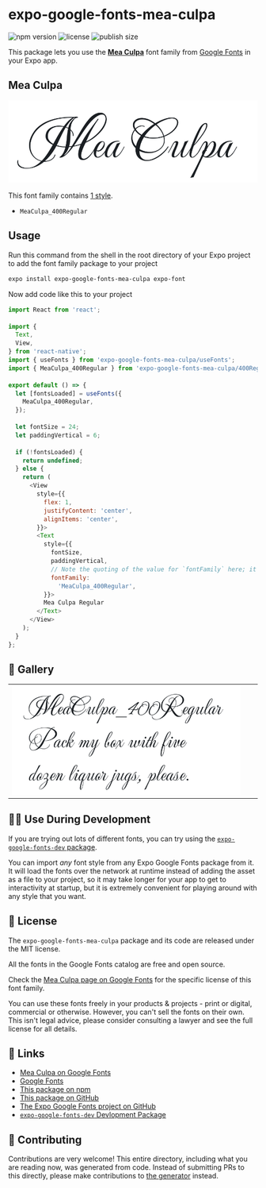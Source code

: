 # expo-google-fonts-mea-culpa

![npm version](https://flat.badgen.net/npm/v/expo-google-fonts-mea-culpa)
![license](https://flat.badgen.net/github/license/expo/google-fonts)
![publish size](https://flat.badgen.net/packagephobia/install/expo-google-fonts-mea-culpa)

This package lets you use the [**Mea Culpa**](https://fonts.google.com/specimen/Mea+Culpa) font family from [Google Fonts](https://fonts.google.com/) in your Expo app.

## Mea Culpa

![Mea Culpa](./font-family.png)

This font family contains [1 style](#-gallery).

- `MeaCulpa_400Regular`

## Usage

Run this command from the shell in the root directory of your Expo project to add the font family package to your project
```sh
expo install expo-google-fonts-mea-culpa expo-font
```

Now add code like this to your project
```js
import React from 'react';

import {
  Text,
  View,
} from 'react-native';
import { useFonts } from 'expo-google-fonts-mea-culpa/useFonts';
import { MeaCulpa_400Regular } from 'expo-google-fonts-mea-culpa/400Regular';

export default () => {
  let [fontsLoaded] = useFonts({
    MeaCulpa_400Regular,
  });

  let fontSize = 24;
  let paddingVertical = 6;

  if (!fontsLoaded) {
    return undefined;
  } else {
    return (
      <View
        style={{
          flex: 1,
          justifyContent: 'center',
          alignItems: 'center',
        }}>
        <Text
          style={{
            fontSize,
            paddingVertical,
            // Note the quoting of the value for `fontFamily` here; it expects a string!
            fontFamily:
              'MeaCulpa_400Regular',
          }}>
          Mea Culpa Regular
        </Text>
      </View>
    );
  }
};

```

## 🔡 Gallery


||||
|-|-|-|
|![MeaCulpa_400Regular](.//400Regular/MeaCulpa_400Regular.ttf.png)||||


## 👩‍💻 Use During Development

If you are trying out lots of different fonts, you can try using the [`expo-google-fonts-dev` package](https://github.com/freeboub/google-fonts/tree/master/font-packages/dev#readme).

You can import *any* font style from any Expo Google Fonts package from it. It will load the fonts
over the network at runtime instead of adding the asset as a file to your project, so it may take longer
for your app to get to interactivity at startup, but it is extremely convenient
for playing around with any style that you want.

## 📖 License

The `expo-google-fonts-mea-culpa` package and its code are released under the MIT license.

All the fonts in the Google Fonts catalog are free and open source.

Check the [Mea Culpa page on Google Fonts](https://fonts.google.com/specimen/Mea+Culpa) for the specific license of this font family.

You can use these fonts freely in your products & projects - print or digital, commercial or otherwise. However, you can't sell the fonts on their own. This isn't legal advice, please consider consulting a lawyer and see the full license for all details.

## 🔗 Links

- [Mea Culpa on Google Fonts](https://fonts.google.com/specimen/Mea+Culpa)
- [Google Fonts](https://fonts.google.com/)
- [This package on npm](https://www.npmjs.com/package/expo-google-fonts-mea-culpa)
- [This package on GitHub](https://github.com/freeboub/google-fonts/tree/master/font-packages/mea-culpa)
- [The Expo Google Fonts project on GitHub](https://github.com/freeboub/google-fonts)
- [`expo-google-fonts-dev` Devlopment Package](https://github.com/freeboub/google-fonts/tree/master/font-packages/dev)

## 🤝 Contributing

Contributions are very welcome! This entire directory, including what you are reading now, was generated from code. Instead of submitting PRs to this directly, please make contributions to [the generator](https://github.com/freeboub/google-fonts/tree/master/packages/generator) instead.
